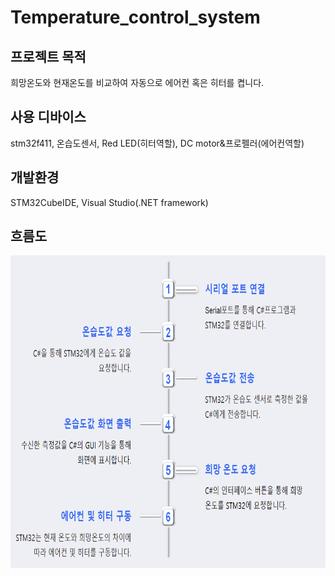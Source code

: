 # Temperature_control_system
## 프로젝트 목적
희망온도와 현재온도를 비교하여 자동으로 에어컨 혹은 히터를 켭니다.
## 사용 디바이스
stm32f411, 온습도센서, Red LED(히터역할), DC motor&프로펠러(에어컨역할)
## 개발환경
STM32CubeIDE, Visual Studio(.NET framework)
## 흐름도
<img src="./image_video/temperature_flow.png" width=800 height=500>
